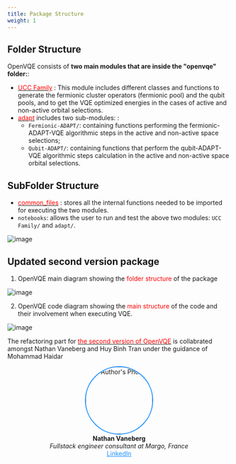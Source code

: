 ```yaml
---
title: Package Structure
weight: 1
---
```


## Folder Structure

OpenVQE consists of **two main modules that are inside the "openvqe" folder:**:

- [<span style="color:red">UCC Family</span>](https://openvqe.github.io/OpenVQE/_build/html/ucc_family.html)
: This module includes different classes and functions to generate the fermionic cluster operators (fermionic pool) and the qubit pools, and to get the VQE optimized energies in the cases of active and non-active orbital selections.
- [<span style="color:red">adapt</span>](http://localhost:1313/docs/guide/project-structure/) includes two sub-modules:
:
  - `Fermionic-ADAPT/`: containing functions performing the fermionic-ADAPT-VQE algorithmic steps in the active and non-active space selections;
  - `Qubit-ADAPT/`: containing functions that perform the qubit-ADAPT-VQE algorithmic steps calculation in the active and non-active space orbital selections.

## SubFolder Structure


- [<span style="color:red">common_files</span>](https://openvqe.github.io/OpenVQE/_build/html/common_files.html)
: stores all the internal functions needed to be imported for executing the two modules.
- `notebooks`: allows the user to run and test the above two modules: `UCC Family/` and `adapt/`.

![image](/uploads/output.jpg)


## Updated second version package
1. OpenVQE main diagram showing the <span style="color:red">folder structure</span> of the package
   
![image](/uploads/sketch_.png)

2. OpenVQE code diagram showing the <span style="color:red"> main structure</span> of the code and their involvement when executing VQE.
  
![image](/uploads/sketch.png) 

The refactoring part for [<span style="color:red">the second version of OpenVQE</span>](https://github.com/OpenVQE/OpenVQE)  is collabrated amongst Nathan Vaneberg and Huy Binh Tran under the guidance of Mohammad Haidar

<div align="center">
  <img src="/imagez/nathan.png" alt="Author's Photo" width="150" style="border-radius: 50%; border: 2px solid #1E90FF;">
  <br>
  <strong>Nathan Vaneberg</strong>
  <br>
  <em>Fullstack engineer consultant at Margo, France</em>
  <br>
  <a href="https://www.linkedin.com/in/huybinhtran/" style="color:#1E90FF;">LinkedIn</a>
</div>
